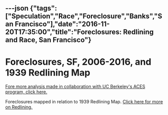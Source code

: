 ---json
{"tags":["Speculation","Race","Foreclosure","Banks","San Francisco"],"date":"2016-11-20T17:35:00","title":"Foreclosures: Redlining and Race, San Francisco"}
---

Foreclosures, SF, 2006-2016, and 1939 Redlining Map
===================================================

[Fore more analysis made in collaboration with UC Berkeley's ACES program, click here.](http://www.antievictionmappingproject.net/sfredlining.html) 

Foreclosures mapped in relation to 1939 Redlining Map. [Click here for more on Redlining.](https://dsl.richmond.edu/panorama/redlining/#loc=14/37.7995/-122.3916&opacity=0.9&city=san-francisco-ca)